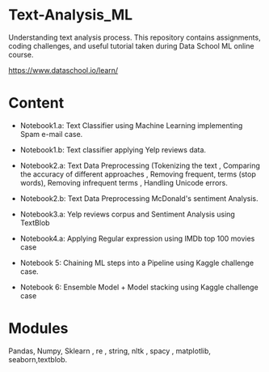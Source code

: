 # Text-Analysis_ML

Understanding text analysis process. This repository contains assignments, coding challenges, and useful tutorial taken during Data School ML online course.

https://www.dataschool.io/learn/ 

# Content

- Notebook1.a: Text Classifier using Machine Learning implementing Spam e-mail case. <br>

- Notebook1.b: Text classifier applying Yelp reviews data.<br>

- Notebook2.a: Text Data Preprocessing (Tokenizing the text , Comparing the accuracy of different approaches , Removing frequent, terms (stop words), Removing infrequent terms , Handling Unicode errors.<br>

- Notebook2.b: Text Data Preprocessing McDonald's sentiment Analysis.<br>

- Notebook3.a: Yelp reviews corpus and Sentiment Analysis using TextBlob

- Notebook4.a: Applying Regular expression using IMDb top 100 movies case

- Notebook 5: Chaining ML steps into a Pipeline using Kaggle challenge case.

- Notebook 6: Ensemble Model + Model stacking using Kaggle challenge case


# Modules

Pandas, Numpy, Sklearn , re , string, nltk , spacy , matplotlib, seaborn,textblob.
